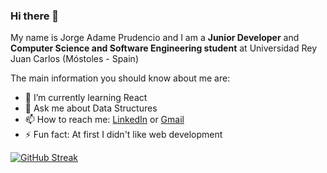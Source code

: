### Hi there 👋

My name is Jorge Adame Prudencio and I am a **Junior Developer** and **Computer Science and Software Engineering student** at Universidad Rey Juan Carlos (Móstoles - Spain)

The main information you should know about me are:

- 🌱 I’m currently learning React
- 💬 Ask me about Data Structures
- 📫 How to reach me: [LinkedIn](https://www.linkedin.com/in/jorge-ap23/) or [Gmail](mailto:jorgeadameprudencio@gmail.com)
- ⚡ Fun fact: At first I didn't like web development

 [![GitHub Streak](https://streak-stats.demolab.com?user=jorge-ap&date_format=M%20j%5B%2C%20Y%5D)](https://git.io/streak-stats)
